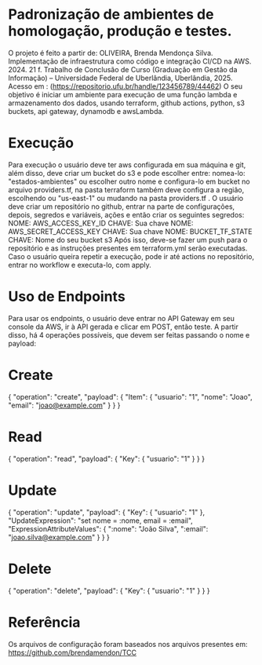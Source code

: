 # Padronização de ambientes de homologação, produção e testes.
O projeto é feito a partir de: OLIVEIRA, Brenda Mendonça Silva. Implementação de infraestrutura como código e integração CI/CD na AWS. 2024. 21 f. Trabalho de Conclusão de Curso (Graduação em Gestão da Informação) – Universidade Federal de Uberlândia, Uberlândia, 2025. Acesso em : (https://repositorio.ufu.br/handle/123456789/44462)
O seu objetivo é iniciar um ambiente para execução de uma função lambda e armazenamento dos dados, usando terraform, github actions, python, s3 buckets, api gateway, dynamodb e awsLambda.
# Execução
Para execução o usuário deve ter aws configurada em sua máquina e git, além disso, deve criar um bucket do s3 e pode escolher entre: nomea-lo: "estados-ambientes" ou escolher outro nome e configura-lo em bucket no arquivo providers.tf, na pasta terraform também deve configura a região, escolhendo ou "us-east-1" ou mudando na pasta providers.tf . O usuário deve criar um repositório no github, entrar na parte de configurações, depois, segredos e variáveis, ações e então criar os seguintes segredos: 
NOME: AWS_ACCESS_KEY_ID 
CHAVE: Sua chave
NOME: AWS_SECRET_ACCESS_KEY
CHAVE: Sua chave
NOME: BUCKET_TF_STATE
CHAVE: Nome do seu bucket s3
Após isso, deve-se fazer um push para o repositório e as instruções presentes em terraform.yml serão executadas. Caso o usuário queira repetir a execução, pode ir até actions no repositório, entrar no workflow e executa-lo, com apply.
# Uso de Endpoints
Para usar os endpoints, o usuário deve entrar no API Gateway em seu console da AWS, ir à API gerada e clicar em POST, então teste. A partir disso, há 4 operações possíveis, que devem ser feitas passando o nome e payload:
# Create
{
  "operation": "create",
  "payload": {
    "Item": {
      "usuario": "1",
      "nome": "Joao",
      "email": "joao@example.com"
    }
  }
} 
# Read
{
  "operation": "read",
  "payload": {
    "Key": {
      "usuario": "1"
    }
  }
}
# Update 
{
  "operation": "update",
  "payload": {
    "Key": {
      "usuario": "1"
    },
    "UpdateExpression": "set nome = :nome, email = :email",
    "ExpressionAttributeValues": {
      ":nome": "João Silva",
      ":email": "joao.silva@example.com"
    }
  }
}
# Delete 
{
  "operation": "delete",
  "payload": {
    "Key": {
      "usuario": "1"
    }
  }
}

# Referência
Os arquivos de configuração foram baseados nos arquivos presentes em: 
https://github.com/brendamendon/TCC 
